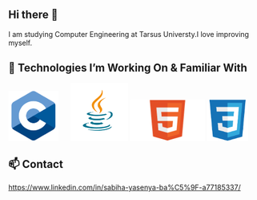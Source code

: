 ## Hi there 👋

I am studying Computer Engineering at Tarsus Universty.I love improving myself.

## 🚀 Technologies I’m Working On & Familiar With
<p align="left">
<img src="c.png" alt="C" width="100" style="margin-right:20px;"> 
<img src="java.png" alt="Java" width="115">
<img src="Html.png" alt="HTML" width="150">
<img src="css.png" alt="CSS" width="82">
</p>

## 📫 Contact
https://www.linkedin.com/in/sabiha-yasenya-ba%C5%9F-a77185337/

